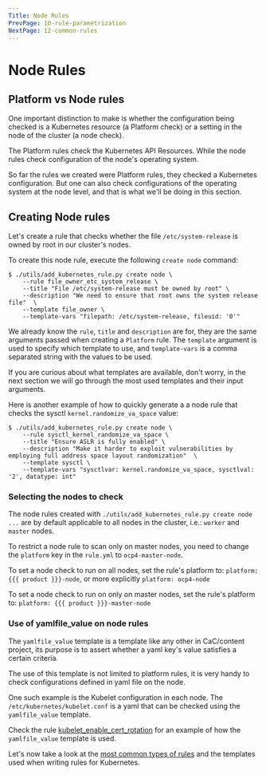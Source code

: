 ```yaml
---
Title: Node Rules
PrevPage: 10-rule-parametrization
NextPage: 12-common-rules
---
```


Node Rules
===================

## Platform vs Node rules

One important distinction to make is whether the configuration being checked is
a Kubernetes resource (a Platform check) or a setting in the node of the
cluster (a node check).

The Platform rules check the Kubernetes API Resources.
While the node rules check configuration of the node's operating system.

So far the rules we created were Platform rules, they checked a Kubernetes
configuration. But one can also check configurations of the operating
system at the node level, and that is what we'll be doing in this section.

## Creating Node rules

Let's create a rule that checks whether the file `/etc/system-release` is
owned by root in our cluster's nodes.

To create this node rule, execute the following `create node` command:
```
$ ./utils/add_kubernetes_rule.py create node \
    --rule file_owner_etc_system_release \
    --title "File /etc/system-release must be owned by root" \
    --description "We need to ensure that root owns the system release file"  \
    --template file_owner \
    --template-vars "filepath: /etc/system-release, fileuid: '0'"
```

We already know the `rule`, `title` and `description` are for, they are
the same arguments passed when creating a `Platform` rule.
The `template` argument is used to specify which template to use, and
`template-vars` is a comma separated string with the values to be used.

If you are curious about what templates are available, don't worry,
in the next section we will go through the most used templates and their
input arguments.

Here is another example of how to quickly generate a a node rule that checks
the sysctl `kernel.randomize_va_space` value:
```
$ ./utils/add_kubernetes_rule.py create node \
    --rule sysctl_kernel_randomize_va_space \
    --title "Ensure ASLR is fully enabled" \
    --description "Make it harder to exploit vulnerabilities by employing full address space layout randomization"  \
    --template sysctl \
    --template-vars "sysctlvar: kernel.randomize_va_space, sysctlval: '2', datatype: int"
```

### Selecting the nodes to check

The node rules created with `./utils/add_kubernetes_rule.py create node ...`
are by default applicable to all nodes in the cluster,  i.e.: `worker` and
`master` nodes.

To restrict a node rule to scan only on master nodes, you need to change the
`platform` key in the `rule.yml` to `ocp4-master-node`.

To set a node check to run on all nodes, set the rule's platform to:
`platform: {{{ product }}}-node`, or more explicitly `platform: ocp4-node`

To set a node check to run on only on master nodes, set the rule's platform to:
`platform: {{{ product }}}-master-node`

### Use of yamlfile_value on node rules

The `yamlfile_value` template is a template like any other in CaC/content
project, its purpose is to assert whether a yaml key's value satisfies a
certain criteria.

The use of this template is not limited to platform rules, it is very handy
to check configurations defined in yaml file on the node.

One such example is the Kubelet configuration in each node. The
`/etc/kubernetes/kubelet.conf` is a yaml that can be checked using the
`yamlfile_value` template.

Check the rule [kubelet_enable_cert_rotation](https://github.com/ComplianceAsCode/content/blob/master/applications/openshift/kubelet/kubelet_enable_cert_rotation/rule.yml)
for an example of how the `yamlfile_value` template is used.

Let's now take a look at the [most common types of rules](12-common-rules.md) and the templates used when writing rules for Kubernetes.
